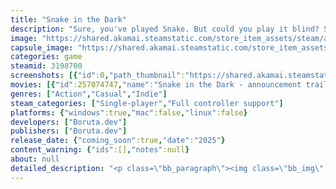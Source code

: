 ```yaml
---
title: "Snake in the Dark"
description: "Sure, you've played Snake. But could you play it blind? Snake in the Dark is a total re-imagination of the timeless arcade and puzzle game classics like Snake and Sokoban. Fun gameplay you know delivered with more puzzling twisssts than you expect!"
image: "https://shared.akamai.steamstatic.com/store_item_assets/steam/apps/3198700/header.jpg?t=1732783980"
capsule_image: "https://shared.akamai.steamstatic.com/store_item_assets/steam/apps/3198700/44fb5bd22d79dd2bbca238600ffc29ecca443e9b/capsule_231x87.jpg?t=1732783980"
categories: game
steamid: 3198700
screenshots: [{"id":0,"path_thumbnail":"https://shared.akamai.steamstatic.com/store_item_assets/steam/apps/3198700/ss_e197fbda7712c015c5117ad04ac8441893f1a70c.600x338.jpg?t=1732783980","path_full":"https://shared.akamai.steamstatic.com/store_item_assets/steam/apps/3198700/ss_e197fbda7712c015c5117ad04ac8441893f1a70c.1920x1080.jpg?t=1732783980"},{"id":1,"path_thumbnail":"https://shared.akamai.steamstatic.com/store_item_assets/steam/apps/3198700/ss_9eadcc73b49457b2fe52033a619ad4180a53a1e3.600x338.jpg?t=1732783980","path_full":"https://shared.akamai.steamstatic.com/store_item_assets/steam/apps/3198700/ss_9eadcc73b49457b2fe52033a619ad4180a53a1e3.1920x1080.jpg?t=1732783980"},{"id":2,"path_thumbnail":"https://shared.akamai.steamstatic.com/store_item_assets/steam/apps/3198700/ss_a1a15e76997f71b98290ff03030a300832bd3f12.600x338.jpg?t=1732783980","path_full":"https://shared.akamai.steamstatic.com/store_item_assets/steam/apps/3198700/ss_a1a15e76997f71b98290ff03030a300832bd3f12.1920x1080.jpg?t=1732783980"},{"id":3,"path_thumbnail":"https://shared.akamai.steamstatic.com/store_item_assets/steam/apps/3198700/ss_1a8e8e704e9f1a433fcd4131e8fe0874795a48ed.600x338.jpg?t=1732783980","path_full":"https://shared.akamai.steamstatic.com/store_item_assets/steam/apps/3198700/ss_1a8e8e704e9f1a433fcd4131e8fe0874795a48ed.1920x1080.jpg?t=1732783980"},{"id":4,"path_thumbnail":"https://shared.akamai.steamstatic.com/store_item_assets/steam/apps/3198700/ss_e140bf327ef59ed5b80f4082024ae65deeddf3c5.600x338.jpg?t=1732783980","path_full":"https://shared.akamai.steamstatic.com/store_item_assets/steam/apps/3198700/ss_e140bf327ef59ed5b80f4082024ae65deeddf3c5.1920x1080.jpg?t=1732783980"},{"id":5,"path_thumbnail":"https://shared.akamai.steamstatic.com/store_item_assets/steam/apps/3198700/ss_6a04d025242b95421a1f4e426561cc7420a5a34c.600x338.jpg?t=1732783980","path_full":"https://shared.akamai.steamstatic.com/store_item_assets/steam/apps/3198700/ss_6a04d025242b95421a1f4e426561cc7420a5a34c.1920x1080.jpg?t=1732783980"},{"id":6,"path_thumbnail":"https://shared.akamai.steamstatic.com/store_item_assets/steam/apps/3198700/ss_b5e2a3f69ee5c49a8e740ae3edea6e5c3e5611b7.600x338.jpg?t=1732783980","path_full":"https://shared.akamai.steamstatic.com/store_item_assets/steam/apps/3198700/ss_b5e2a3f69ee5c49a8e740ae3edea6e5c3e5611b7.1920x1080.jpg?t=1732783980"},{"id":7,"path_thumbnail":"https://shared.akamai.steamstatic.com/store_item_assets/steam/apps/3198700/ss_45c675cdaceb07bc806ce20ad502e87d0b3a27ab.600x338.jpg?t=1732783980","path_full":"https://shared.akamai.steamstatic.com/store_item_assets/steam/apps/3198700/ss_45c675cdaceb07bc806ce20ad502e87d0b3a27ab.1920x1080.jpg?t=1732783980"},{"id":8,"path_thumbnail":"https://shared.akamai.steamstatic.com/store_item_assets/steam/apps/3198700/ss_5fbdc777ee316e415dd61d73962268641d02ae0a.600x338.jpg?t=1732783980","path_full":"https://shared.akamai.steamstatic.com/store_item_assets/steam/apps/3198700/ss_5fbdc777ee316e415dd61d73962268641d02ae0a.1920x1080.jpg?t=1732783980"}]
movies: [{"id":257074747,"name":"Snake in the Dark - announcement trailer","thumbnail":"https://shared.akamai.steamstatic.com/store_item_assets/steam/apps/257074747/3b57cdacc53f24b11e42f4b5f3d58b371d9bf591/movie_600x337.jpg?t=1732203680","webm":{"480":"http://video.akamai.steamstatic.com/store_trailers/257074747/movie480_vp9.webm?t=1732203680","max":"http://video.akamai.steamstatic.com/store_trailers/257074747/movie_max_vp9.webm?t=1732203680"},"mp4":{"480":"http://video.akamai.steamstatic.com/store_trailers/257074747/movie480.mp4?t=1732203680","max":"http://video.akamai.steamstatic.com/store_trailers/257074747/movie_max.mp4?t=1732203680"},"highlight":true}]
genres: ["Action","Casual","Indie"]
steam_categories: ["Single-player","Full controller support"]
platforms: {"windows":true,"mac":false,"linux":false}
developers: ["Boruta.dev"]
publishers: ["Boruta.dev"]
release_date: {"coming_soon":true,"date":"2025"}
content_warning: {"ids":[],"notes":null}
about: null
detailed_description: "<p class=\"bb_paragraph\"><img class=\"bb_img\" src=\"https://shared.akamai.steamstatic.com/store_item_assets/steam/apps/3198700/extras/Snake_in_the_Dark_steampage_header.png?t=1732783980\" /></p><p class=\"bb_paragraph\">Sure, you've played Snake. But could you play it blind? <strong>Snake in the Dark</strong> is a total re-imagination of the timeless arcade and puzzle game classics like Snake and Sokoban. Fun gameplay you know  delivered with more puzzling twisssts than you expect! </p><h2 class=\"bb_tag\"><strong>𓆙<u>       EAT AND SHINE</u>!</strong></h2><p class=\"bb_paragraph\"><img class=\"bb_img\" src=\"https://shared.akamai.steamstatic.com/store_item_assets/steam/apps/3198700/extras/Eating_loop.gif?t=1732783980\" />The dungeon is dark, and the snake can only see a few feet ahead. Consuming magic light cubes gives it a short glimpse of the whole level. Where are the walls? Where is the food? Where's your tail? Shine a light and find out!</p><h2 class=\"bb_tag\"><strong>𓆙<u>       GROW BIG TO WIN</u>!</strong></h2><p class=\"bb_paragraph\"><img class=\"bb_img\" src=\"https://shared.akamai.steamstatic.com/store_item_assets/steam/apps/3198700/extras/Growing_loop.gif?t=1732783980\" /></p><p class=\"bb_paragraph\">Your ultimate goal in each level is to open the exit gate by simultaneously pressing all the pressure-plate switches and reach it while it's open. Snake too short? No problem! Eat more light cubes to get BIG and reach all the switches at once. </p><h2 class=\"bb_tag\"><strong>𓆙<u>       PUSH STONES &amp; SOLVE PUZZLES</u>!</strong></h2><p class=\"bb_paragraph\"><img class=\"bb_img\" src=\"https://shared.akamai.steamstatic.com/store_item_assets/steam/apps/3198700/extras/Sokoban_loop.gif?t=1732783980\" /></p><p class=\"bb_paragraph\">Look! A stone ball! Why not push it and use it to weigh that switch and open the doors? And what's this? A sinkhole in the floor is blocking your way? Fill it with another stone ball to make a bridge to slither over. Solve your problems Sokoban-style!</p><h2 class=\"bb_tag\"><strong>𓆙<u>       Snake in the Dark is</u>:</strong></h2><p class=\"bb_paragraph\">★ Over 100 puzzling levels of arcade action and quick thinking</p><p class=\"bb_paragraph\">★ Fresh take on time-proven gameplay mechanics like Snake and Sokoban</p><p class=\"bb_paragraph\">★ Glorious retro graphics and audio</p><p class=\"bb_paragraph\">★ SSsssecret levelsss and hidden dangersss</p><h2 class=\"bb_tag\"><strong>𓆙<u>       WISHLIST &amp; FOLLOW NOW!</u></strong></h2>"
---
```


